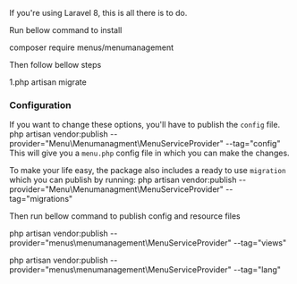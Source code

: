 If you're using Laravel 8, this is all there is to do.

Run bellow command to install

composer require menus/menumanagement

Then follow bellow steps

1.php artisan migrate

### Configuration

If you want to change these options, you'll have to publish the `config` file.
    php artisan vendor:publish --provider="Menu\Menumanagment\MenuServiceProvider" --tag="config"
This will give you a `menu.php` config file in which you can make the changes.

To make your life easy, the package also includes a ready to use `migration` which you can publish by running:
    php artisan vendor:publish --provider="Menu\Menumanagment\MenuServiceProvider" --tag="migrations"
    
Then run bellow command to publish config and resource files

php artisan vendor:publish --provider="menus\menumanagement\MenuServiceProvider" --tag="views"

php artisan vendor:publish --provider="menus\menumanagement\MenuServiceProvider" --tag="lang"
